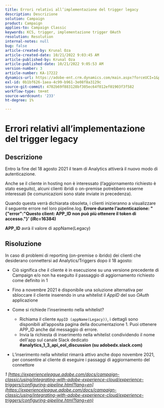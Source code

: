 ```yaml
---
title: Errori relativi all’implementazione del trigger legacy
description: Descrizione
solution: Campaign
product: Campaign
applies-to: Campaign Classic
keywords: KCS, trigger, implementazione trigger OAuth
resolution: Resolution
internal-notes: null
bug: false
article-created-by: Krunal Oza
article-created-date: 10/21/2022 9:03:45 AM
article-published-by: Krunal Oza
article-published-date: 10/21/2022 9:05:53 AM
version-number: 3
article-number: KA-17222
dynamics-url: https://adobe-ent.crm.dynamics.com/main.aspx?forceUCI=1&pagetype=entityrecord&etn=knowledgearticle&id=d63b333e-1f51-ed11-bba2-0022480867fb
exl-id: 0b1bf626-1aea-4c99-b961-3e08f8a3129c
source-git-commit: 4702b69f883128bf305ec64f012ef01903f3f582
workflow-type: tm+mt
source-wordcount: '233'
ht-degree: 1%

---
```


# Errori relativi all’implementazione del trigger legacy

## Descrizione


Entro la fine del 18 agosto 2021 il team di Analytics attiverà il nuovo modo di autenticazione.

Anche se il cliente in hosting non è interessato (l’aggiornamento richiesto è stato eseguito), alcuni clienti ibridi o on-premise potrebbero esserne interessati (le comunicazioni sono state inviate in precedenza).

Quando questa verrà dichiarata obsoleta, i clienti inizieranno a visualizzare il seguente errore nel loro pipeline.log.
<b>Errore durante l’autenticazione: &quot;{&quot;error&quot;:&quot;Questo client: APP_ID non può più ottenere il token di accesso.&quot;}&#39; (iRc=16384)</b>

<b>APP_ID</b> avrà il valore di appName(Legacy)


## Risoluzione


In caso di problemi di reporting (on-premise o ibrido) dei clienti che desiderano connettersi ad Analytics/Triggers dopo il 18 agosto:

- Ciò significa che il cliente è in esecuzione su una versione precedente di Campaign e/o non ha eseguito il passaggio di aggiornamento richiesto come definito in 1
- Fino a novembre 2021 è disponibile una soluzione alternativa per sbloccare il cliente inserendo in una whitelist il *AppID* del suo *OAuth* applicazione
- Come si richiede l’inserimento nella whitelist?

   - Richiama il cliente `AppID (appName(Legacy))`, i dettagli sono disponibili all’apposita pagina della documentazione 1. Puoi ottenere APP_ID anche dal messaggio di errore.
   - Invia la richiesta di inserimento nella whitelist condividendo il nome dell&#39;app sul canale Slack dedicato <b>#analytics_1_3_api_eol_discussion (su adobedx.slack.com)</b>
- L’inserimento nella whitelist rimarrà attivo anche dopo novembre 2021, per consentire al cliente di eseguire i passaggi di aggiornamento del connettore


*1 [https://experienceleague.adobe.com/docs/campaign-classic/using/integrating-with-adobe-experience-cloud/experience-triggers/configuring-pipeline.html?lang=en](https://experienceleague.adobe.com/docs/campaign-classic/using/integrating-with-adobe-experience-cloud/experience-triggers/configuring-pipeline.html?lang=en)*
